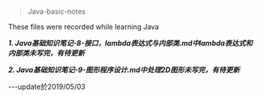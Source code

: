 > Java-basic-notes

These files were recorded while learning Java

***1. Java基础知识笔记-8-接口，lambda表达式与内部类.md中lambda表达式和内部类未写完，有待更新***

***2. Java基础知识笔记-9-图形程序设计.md中处理2D图形未写完，有待更新***

---update於2019/05/03
